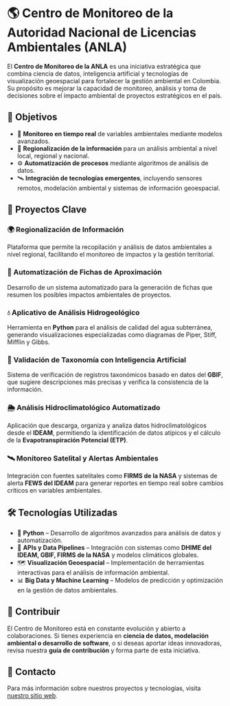 # 🌎 Centro de Monitoreo de la Autoridad Nacional de Licencias Ambientales (ANLA)

El **Centro de Monitoreo de la ANLA** es una iniciativa estratégica que combina ciencia de datos, inteligencia artificial y tecnologías de visualización geoespacial para fortalecer la gestión ambiental en Colombia. Su propósito es mejorar la capacidad de monitoreo, análisis y toma de decisiones sobre el impacto ambiental de proyectos estratégicos en el país.

## 🎯 Objetivos

- 📡 **Monitoreo en tiempo real** de variables ambientales mediante modelos avanzados.
- 📍 **Regionalización de la información** para un análisis ambiental a nivel local, regional y nacional.
- ⚙️ **Automatización de procesos** mediante algoritmos de análisis de datos.
- 🛰 **Integración de tecnologías emergentes**, incluyendo sensores remotos, modelación ambiental y sistemas de información geoespacial.

## 🚀 Proyectos Clave

### 🌍 Regionalización de Información
Plataforma que permite la recopilación y análisis de datos ambientales a nivel regional, facilitando el monitoreo de impactos y la gestión territorial.

### 📝 Automatización de Fichas de Aproximación
Desarrollo de un sistema automatizado para la generación de fichas que resumen los posibles impactos ambientales de proyectos.

### 💧 Aplicativo de Análisis Hidrogeológico
Herramienta en **Python** para el análisis de calidad del agua subterránea, generando visualizaciones especializadas como diagramas de Piper, Stiff, Mifflin y Gibbs.

### 🦠 Validación de Taxonomía con Inteligencia Artificial
Sistema de verificación de registros taxonómicos basado en datos del **GBIF**, que sugiere descripciones más precisas y verifica la consistencia de la información.

### 🌦 Análisis Hidroclimatológico Automatizado
Aplicación que descarga, organiza y analiza datos hidroclimatológicos desde el **IDEAM**, permitiendo la identificación de datos atípicos y el cálculo de la **Evapotranspiración Potencial (ETP)**.

### 🛰 Monitoreo Satelital y Alertas Ambientales
Integración con fuentes satelitales como **FIRMS de la NASA** y sistemas de alerta **FEWS del IDEAM** para generar reportes en tiempo real sobre cambios críticos en variables ambientales.

## 🛠 Tecnologías Utilizadas

- 🐍 **Python** – Desarrollo de algoritmos avanzados para análisis de datos y automatización.
- 🔗 **APIs y Data Pipelines** – Integración con sistemas como **DHIME del IDEAM, GBIF, FIRMS de la NASA** y modelos climáticos globales.
- 🗺 **Visualización Geoespacial** – Implementación de herramientas interactivas para el análisis de información ambiental.
- 📊 **Big Data y Machine Learning** – Modelos de predicción y optimización en la gestión de datos ambientales.

## 🤝 Contribuir

El Centro de Monitoreo está en constante evolución y abierto a colaboraciones. Si tienes experiencia en **ciencia de datos, modelación ambiental o desarrollo de software**, o si deseas aportar ideas innovadoras, revisa nuestra **guía de contribución** y forma parte de esta iniciativa.

## 📡 Contacto

Para más información sobre nuestros proyectos y tecnologías, visita [nuestro sitio web](https://www.anla.gov.co/proyectos-anla/rcm-regionalizacion-y-centro-de-monitoreo).

